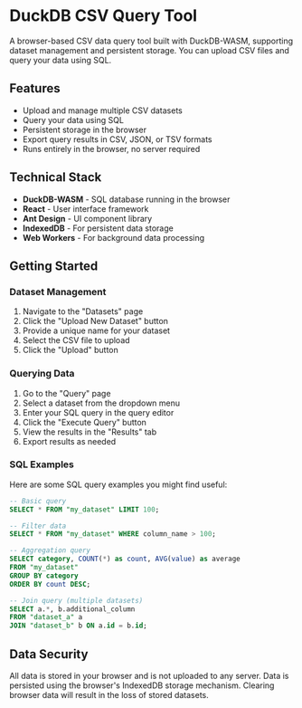 # DuckDB CSV Query Tool

A browser-based CSV data query tool built with DuckDB-WASM, supporting dataset management and persistent storage. You can upload CSV files and query your data using SQL.

## Features

- Upload and manage multiple CSV datasets
- Query your data using SQL
- Persistent storage in the browser
- Export query results in CSV, JSON, or TSV formats
- Runs entirely in the browser, no server required

## Technical Stack

- **DuckDB-WASM** - SQL database running in the browser
- **React** - User interface framework
- **Ant Design** - UI component library
- **IndexedDB** - For persistent data storage
- **Web Workers** - For background data processing

## Getting Started

### Dataset Management

1. Navigate to the "Datasets" page
2. Click the "Upload New Dataset" button
3. Provide a unique name for your dataset
4. Select the CSV file to upload
5. Click the "Upload" button

### Querying Data

1. Go to the "Query" page
2. Select a dataset from the dropdown menu
3. Enter your SQL query in the query editor
4. Click the "Execute Query" button
5. View the results in the "Results" tab
6. Export results as needed

### SQL Examples

Here are some SQL query examples you might find useful:

```sql
-- Basic query
SELECT * FROM "my_dataset" LIMIT 100;

-- Filter data
SELECT * FROM "my_dataset" WHERE column_name > 100;

-- Aggregation query
SELECT category, COUNT(*) as count, AVG(value) as average
FROM "my_dataset"
GROUP BY category
ORDER BY count DESC;

-- Join query (multiple datasets)
SELECT a.*, b.additional_column
FROM "dataset_a" a
JOIN "dataset_b" b ON a.id = b.id;
```

## Data Security

All data is stored in your browser and is not uploaded to any server. Data is persisted using the browser's IndexedDB storage mechanism. Clearing browser data will result in the loss of stored datasets.
